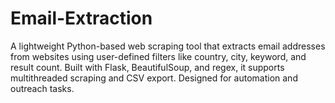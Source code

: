 # Email-Extraction
A lightweight Python-based web scraping tool that extracts email addresses from websites using user-defined filters like country, city, keyword, and result count. Built with Flask, BeautifulSoup, and regex, it supports multithreaded scraping and CSV export. Designed for automation and outreach tasks.
